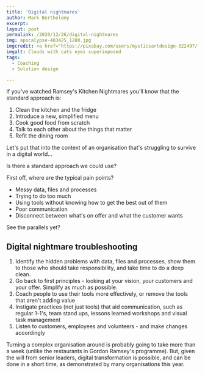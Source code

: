 ```yaml
---
title: 'Digital nightmares'
author: Mark Berthelemy
excerpt:
layout: post
permalink: /2020/12/26/digital-nightmares
img: apocalypse-483425_1280.jpg
imgcredit: <a href="https://pixabay.com/users/mysticsartdesign-322497/?utm_source=link-attribution&amp;utm_medium=referral&amp;utm_campaign=image&amp;utm_content=483425">Mystic Art Design</a> from <a href="https://pixabay.com/?utm_source=link-attribution&amp;utm_medium=referral&amp;utm_campaign=image&amp;utm_content=483425">Pixabay</a>
imgalt: Clouds with cats eyes superimposed
tags:
  - Coaching
  - Solution design

---
```

If you've watched Ramsey's Kitchen Nightmares you'll know that the standard approach is:

1. Clean the kitchen and the fridge
2. Introduce a new, simplified menu
3. Cook good food from scratch
4. Talk to each other about the things that matter
5. Refit the dining room

Let's put that into the context of an organisation that's struggling to survive in a digital world...

Is there a standard approach we could use?

First off, where are the typical pain points?

- Messy data, files and processes
- Trying to do too much
- Using tools without knowing how to get the best out of them
- Poor communication
- Disconnect between what's on offer and what the customer wants

See the parallels yet?

## Digital nightmare troubleshooting

1. Identify the hidden problems with data, files and processes, show them to those who should take responsibility, and take time to do a deep clean.
2. Go back to first principles - looking at your vision, your customers and your offer. Simplify as much as possible.
3. Coach people to use their tools more effectively, or remove the tools that aren't adding value
4. Instigate practices (not just tools) that aid communication, such as regular 1-1's, team stand ups, lessons learned workshops and visual task management
5. Listen to customers, employees and volunteers - and make changes accordingly

Turning a complex organisation around is probably going to take more than a week (unlike the restaurants in Gordon Ramsey's programme). But, given the will from senior leaders, digital transformation is possible, and can be done in a short time, as demonstrated by many organisations this year.

